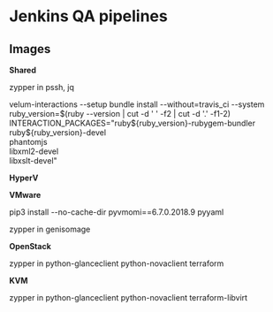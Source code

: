 # Jenkins QA pipelines

## Images

**Shared**

zypper in pssh, jq

velum-interactions --setup 
bundle install --without=travis_ci --system
ruby_version=$(ruby --version | cut -d ' ' -f2 | cut -d '.' -f1-2)
INTERACTION_PACKAGES="ruby${ruby_version}-rubygem-bundler \
                      ruby${ruby_version}-devel \
                      phantomjs \
                      libxml2-devel \
                      libxslt-devel"

**HyperV**


**VMware**

pip3 install --no-cache-dir pyvmomi==6.7.0.2018.9 pyyaml

zypper in genisomage

**OpenStack**

zypper in python-glanceclient python-novaclient terraform

**KVM**

zypper in python-glanceclient python-novaclient terraform-libvirt

